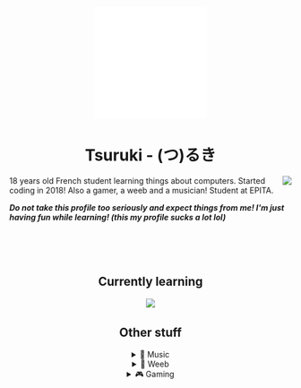 <div align="center">
  
  <img src="ruki-logo-white.png" height=200>
  
  # Tsuruki - (つ)るき
  
</div>

<a href="https://discord.com/users/332082083604463616">
    <img src="https://lanyard.cnrad.dev/api/332082083604463616?animated=true&idleMessage=touching+grass" align="right"> 
</a>

18 years old French student learning things about computers. Started coding in 2018!
Also a gamer, a weeb and a musician!
Student at EPITA.

***Do not take this profile too seriously and expect things from me! I'm just having fun while learning! (this my profile sucks a lot lol)***


<br>
<br>
<br>


<div align="center">

## Currently learning

<a href="https://github.com/cat-milk/Anime-Girls-Holding-Programming-Books"><img src="https://github.com/cat-milk/Anime-Girls-Holding-Programming-Books/raw/master/C/Tohru_Reading_C_Programming_Language.png" height=300></a>


## Other stuff

<details>
<summary>🎵 Music</summary>

[![spotify-github-profile](https://spotify-github-profile.vercel.app/api/view?uid=fuljyal01aq1ipw3j2gjyrm28&cover_image=true&theme=natemoo-re&bar_color=53b14f&bar_color_cover=true)](https://spotify-github-profile.vercel.app/api/view?uid=fuljyal01aq1ipw3j2gjyrm28&redirect=true)

[![lastfm-scrobbles](https://lastfm-recently-played.vercel.app/api?user=MuNsterGFX&loved=true&count=3&width=320)](https://www.last.fm/user/MuNsterGFX)
</details>

<details>
<summary>🌸 Weeb</summary>

[![anilist](/anilist.svg)](https://anilist.co/user/tsuruki/)
</details>

<details>
<summary>🎮 Gaming</summary>

[ **osu!**  
  ![osu-profile](http://lemmmy.pw/osusig/sig.php?colour=hex000000&uname=TsuRuki_&pp=2&removeavmargin&darktriangles&opaqueavatar&onlineindicator=3&xpbar)](https://osu.ppy.sh/users/10729344)
  
[**Minecraft**](https://namemc.com/profile/Nameless_Ruki.1)

<a href="https://hypixel.net/player/Nameless_Ruki">
<img src="https://gen.plancke.io/exp/Nameless_Ruki.png" width=400>
<img src="https://gen.plancke.io/achievementPoints/Nameless_Ruki.png" width=400>  

<img src="https://hypixel.paniek.de/signature/654349c05eac44258f287a63b53ebbcb/general-tooltip" height=150>
</a>
</details>
</div>
  

